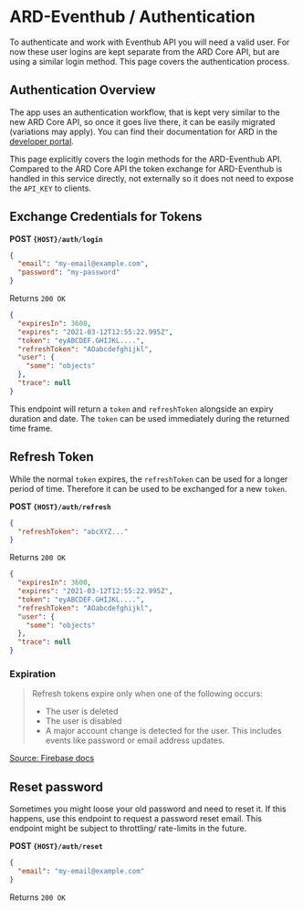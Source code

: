 # ARD-Eventhub / Authentication

To authenticate and work with Eventhub API you will need a valid user. For now these user logins are kept separate from the ARD Core API, but are using a similar login method. This page covers the authentication process.

## Authentication Overview

The app uses an authentication workflow, that is kept very similar to the new ARD Core API, so once it goes live there, it can be easily migrated (variations may apply). You can find their documentation for ARD in the [developer portal](https://developer.ard.de/core-api-v2-roles-and-access-control).

This page explicitly covers the login methods for the ARD-Eventhub API. Compared to the ARD Core API the token exchange for ARD-Eventhub is handled in this service directly, not externally so it does not need to expose the `API_KEY` to clients.

## Exchange Credentials for Tokens

**POST `{HOST}/auth/login`**

```json
{
  "email": "my-email@example.com",
  "password": "my-password"
}
```

Returns `200 OK`

```json
{
  "expiresIn": 3600,
  "expires": "2021-03-12T12:55:22.995Z",
  "token": "eyABCDEF.GHIJKL....",
  "refreshToken": "AOabcdefghijkl",
  "user": {
    "some": "objects"
  },
  "trace": null
}
```

This endpoint will return a `token` and `refreshToken` alongside an expiry duration and date. The `token` can be used immediately during the returned time frame.

## Refresh Token

While the normal `token` expires, the `refreshToken` can be used for a longer period of time. Therefore it can be used to be exchanged for a new `token`.

**POST `{HOST}/auth/refresh`**

```json
{
  "refreshToken": "abcXYZ..."
}
```

Returns `200 OK`

```json
{
  "expiresIn": 3600,
  "expires": "2021-03-12T12:55:22.995Z",
  "token": "eyABCDEF.GHIJKL....",
  "refreshToken": "AOabcdefghijkl",
  "user": {
    "some": "objects"
  },
  "trace": null
}
```

### Expiration

> Refresh tokens expire only when one of the following occurs:
>
> - The user is deleted
> - The user is disabled
> - A major account change is detected for the user. This includes events like password or email address updates.

[Source: Firebase docs](https://firebase.google.com/docs/auth/admin/manage-sessions)

## Reset password

Sometimes you might loose your old password and need to reset it. If this happens, use this endpoint to request a password reset email. This endpoint might be subject to throttling/ rate-limits in the future.

**POST `{HOST}/auth/reset`**

```json
{
  "email": "my-email@example.com"
}
```

Returns `200 OK`
